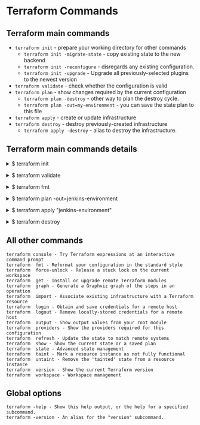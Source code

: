 # Terraform Commands

## Terraform main commands

- `terraform init` - prepare your working directory for other commands
  - `terraform init -migrate-state` - copy existing state to the new backend
  - `terraform init -reconfigure` - disregards any existing configuration.
  - `terraform init -upgrade` - Upgrade all previously-selected plugins to the newest version 
- `terraform validate` - check whether the configuration is valid
- `terraform plan` - show changes required by the current configuration
  - `terraform plan -destroy` - other way to plan the destroy cycle.
  - `terraform plan -out=my-environment` - you can save the state plan to this file
- `terraform apply` - create or update infrastructure
- `terraform destroy` - destroy previously-created infrastructure
  - `terraform apply -destroy` - alias to destroy the infrastructure.

## Terraform main commands details
</p></details>

<details><summary>$ terraform init</summary><p>
        
```yml
Initializing the backend...

Initializing provider plugins...
- Reusing previous version of hashicorp/aws from the dependency lock file
- Using previously-installed hashicorp/aws v3.73.0

Terraform has been successfully initialized!

You may now begin working with Terraform. Try running "terraform plan" to see
any changes that are required for your infrastructure. All Terraform commands
should now work.

If you ever set or change modules or backend configuration for Terraform,
rerun this command to reinitialize your working directory. If you forget, other
commands will detect it and remind you to do so if necessary.
```
</p></details>

</p></details>
<details><summary>$ terraform validate</summary><p>

```yml
Success! The configuration is valid.
```
</p></details>

</p></details>
<details><summary>$ terraform fmt</summary><p>

```yml
ec2_instance.tf
```
</p></details>

</p></details>
<details><summary>$ terraform plan -out=jenkins-environment</summary><p>

```yml
erraform used the selected providers to generate the following execution plan. Resource actions are indicated with the following symbols:
  + create

Terraform will perform the following actions:

  # aws_instance.web will be created
  + resource "aws_instance" "web" {
      + ami                                  = "ami-0c9978668f8d55984"
      + arn                                  = (known after apply)
      + associate_public_ip_address          = true
      + availability_zone                    = (known after apply)
      + cpu_core_count                       = (known after apply)
      + cpu_threads_per_core                 = (known after apply)
      + disable_api_termination              = (known after apply)
      .
      .
      .
      Saved the plan to: jenkins-environment
     To perform exactly these actions, run the following command to apply:
     terraform apply "jenkins-environment"
```
</p></details>

</p></details>
<details><summary>$ terraform apply "jenkins-environment"</summary><p>

```yml
aws_key_pair.key: Creating...
aws_vpc.my_vpc: Creating...
aws_key_pair.key: Creation complete after 1s [id=aws-test]
aws_vpc.my_vpc: Creation complete after 7s [id=vpc-0f57adc94dedf1e2d]
aws_internet_gateway.my_intrnet_gateway: Creating...
aws_subnet.my_subnet: Creating...
aws_security_group.my_security_group: Creating...
aws_subnet.my_subnet: Creation complete after 3s [id=subnet-0207c968bc4a5d243]
aws_internet_gateway.my_intrnet_gateway: Creation complete after 3s [id=igw-081c5fb96037c5856]
aws_route_table.my_route_table: Creating...
aws_route_table.my_route_table: Creation complete after 4s [id=rtb-003bc9830826feb5c]
aws_route_table_association.my_rta: Creating...
aws_security_group.my_security_group: Creation complete after 8s [id=sg-090cd63457b8bc2b1]
aws_instance.web: Creating...
aws_route_table_association.my_rta: Creation complete after 3s [id=rtbassoc-06b0648b1910360a0]
aws_instance.web: Still creating... [10s elapsed]
aws_instance.web: Still creating... [20s elapsed]
aws_instance.web: Still creating... [30s elapsed]
aws_instance.web: Creation complete after 40s [id=i-02e61dd913939b830]

Apply complete! Resources: 8 added, 0 changed, 0 destroyed
```
</p></details>

</p></details>
<details><summary>$ terraform destroy</summary><p>

```yml
aws_key_pair.key: Refreshing state... [id=aws-test]
aws_vpc.my_vpc: Refreshing state... [id=vpc-0f57adc94dedf1e2d]
aws_internet_gateway.my_intrnet_gateway: Refreshing state... [id=igw-081c5fb96037c5856]
aws_subnet.my_subnet: Refreshing state... [id=subnet-0207c968bc4a5d243]
aws_security_group.my_security_group: Refreshing state... [id=sg-090cd63457b8bc2b1]
aws_route_table.my_route_table: Refreshing state... [id=rtb-003bc9830826feb5c]
aws_instance.web: Refreshing state... [id=i-02e61dd913939b726]
aws_route_table_association.my_rta: Refreshing state... [id=rtbassoc-06b0648b1910360a0]
```
</p></details>


## All other commands

```
terraform console - Try Terraform expressions at an interactive command prompt
terraform  fmt - Reformat your configuration in the standard style
terraform  force-unlock - Release a stuck lock on the current workspace
terraform  get - Install or upgrade remote Terraform modules
terraform  graph - Generate a Graphviz graph of the steps in an operation
terraform  import - Associate existing infrastructure with a Terraform resource
terraform  login - Obtain and save credentials for a remote host
terraform  logout - Remove locally-stored credentials for a remote host
terraform  output - Show output values from your root module
terraform  providers - Show the providers required for this configuration
terraform  refresh - Update the state to match remote systems
terraform  show - Show the current state or a saved plan
terraform  state - Advanced state management
terraform  taint - Mark a resource instance as not fully functional
terraform  untaint - Remove the 'tainted' state from a resource instance
terraform  version - Show the current Terraform version
terraform  workspace - Workspace management
```

## Global options

```
terraform -help - Show this help output, or the help for a specified subcommand.
terraform -version - An alias for the "version" subcommand.
```